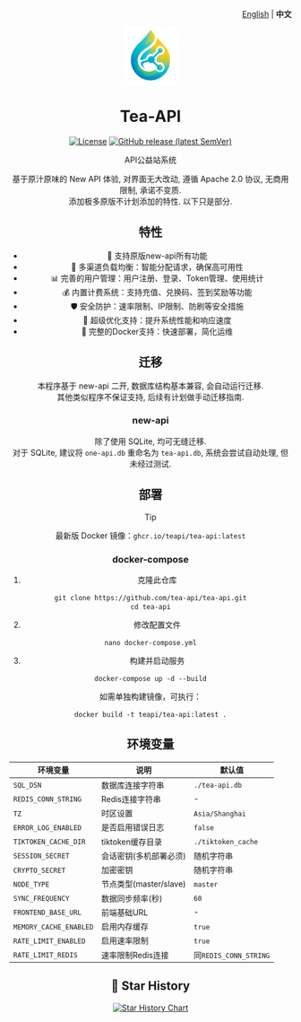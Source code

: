 <p align="right">
   <a href="./README.en.md">English</a> | <strong>中文</strong>
</p>
<div align="center">

<a href="https://github.com/tea-api/tea-api" target="_blank">
  <img src="/web/public/logo.png" alt="tea-api" width="100" height="100" />
</a>

# Tea-API

[![License](https://img.shields.io/github/license/tea-api/tea-api)](https://github.com/tea-api/tea-api/blob/main/LICENSE) [![GitHub release (latest SemVer)](https://img.shields.io/github/v/release/tea-api/tea-api)](https://github.com/tea-api/tea-api/releases)

API公益站系统

基于原汁原味的 New API 体验, 对界面无大改动, 遵循 Apache 2.0 协议, 无商用限制, 承诺不变质.  
添加极多原版不计划添加的特性. 以下只是部分.  

## 特性

- 🚀 支持原版new-api所有功能
- 🔄 多渠道负载均衡：智能分配请求，确保高可用性
- 📊 完善的用户管理：用户注册、登录、Token管理、使用统计
- 💰 内置计费系统：支持充值、兑换码、签到奖励等功能
- 🛡️ 安全防护：速率限制、IP限制、防刷等安全措施
- 🔌 超级优化支持：提升系统性能和响应速度
- 🐳 完整的Docker支持：快速部署，简化运维

## 迁移

本程序基于 new-api 二开, 数据库结构基本兼容, 会自动运行迁移.  
其他类似程序不保证支持, 后续有计划做手动迁移指南.  

### new-api

除了使用 SQLite, 均可无缝迁移.  
对于 SQLite, 建议将 `one-api.db` 重命名为 `tea-api.db`, 系统会尝试自动处理, 但未经过测试. 

## 部署

> [!TIP]
> 最新版 Docker 镜像：`ghcr.io/teapi/tea-api:latest`

### docker-compose

1. 克隆此仓库

```shell
git clone https://github.com/tea-api/tea-api.git
cd tea-api
```

2. 修改配置文件

```shell
nano docker-compose.yml
```

3. 构建并启动服务

```shell
docker-compose up -d --build
```

如需单独构建镜像，可执行：

```shell
docker build -t teapi/tea-api:latest .
```

## 环境变量

| 环境变量 | 说明 | 默认值 |
|---------|------|--------|
| `SQL_DSN` | 数据库连接字符串 | `./tea-api.db` |
| `REDIS_CONN_STRING` | Redis连接字符串 | - |
| `TZ` | 时区设置 | `Asia/Shanghai` |
| `ERROR_LOG_ENABLED` | 是否启用错误日志 | `false` |
| `TIKTOKEN_CACHE_DIR` | tiktoken缓存目录 | `./tiktoken_cache` |
| `SESSION_SECRET` | 会话密钥(多机部署必须) | 随机字符串 |
| `CRYPTO_SECRET` | 加密密钥 | 随机字符串 |
| `NODE_TYPE` | 节点类型(master/slave) | `master` |
| `SYNC_FREQUENCY` | 数据同步频率(秒) | `60` |
| `FRONTEND_BASE_URL` | 前端基础URL | - |
| `MEMORY_CACHE_ENABLED` | 启用内存缓存 | `true` |
| `RATE_LIMIT_ENABLED` | 启用速率限制 | `true` |
| `RATE_LIMIT_REDIS` | 速率限制Redis连接 | 同`REDIS_CONN_STRING` |

## 🌟 Star History

[![Star History Chart](https://api.star-history.com/svg?repos=tea-api/tea-api&type=Date)](https://star-history.com/#tea-api/tea-api&Date)
